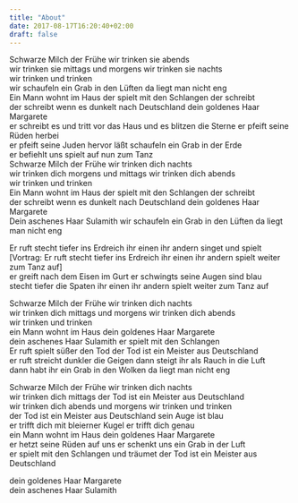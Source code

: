 ```yaml
---
title: "About"
date: 2017-08-17T16:20:40+02:00
draft: false
---
```


Schwarze Milch der Frühe wir trinken sie abends   
wir trinken sie mittags und morgens wir trinken sie nachts   
wir trinken und trinken   
wir schaufeln ein Grab in den Lüften da liegt man nicht eng   
Ein Mann wohnt im Haus der spielt mit den Schlangen der schreibt   
der schreibt wenn es dunkelt nach Deutschland dein goldenes Haar Margarete   
er schreibt es und tritt vor das Haus und es blitzen die Sterne er pfeift seine Rüden herbei   
er pfeift seine Juden hervor läßt schaufeln ein Grab in der Erde   
er befiehlt uns spielt auf nun zum Tanz  
Schwarze Milch der Frühe wir trinken dich nachts   
wir trinken dich morgens und mittags wir trinken dich abends   
wir trinken und trinken   
Ein Mann wohnt im Haus der spielt mit den Schlangen der schreibt   
der schreibt wenn es dunkelt nach Deutschland dein goldenes Haar Margarete   
Dein aschenes Haar Sulamith wir schaufeln ein Grab in den Lüften da liegt man nicht eng  
  
Er ruft stecht tiefer ins Erdreich ihr einen ihr andern singet und spielt   
[Vortrag: Er ruft stecht tiefer ins Erdreich ihr einen ihr andern spielt weiter zum Tanz auf]   
er greift nach dem Eisen im Gurt er schwingts seine Augen sind blau   
stecht tiefer die Spaten ihr einen ihr andern spielt weiter zum Tanz auf  
  
Schwarze Milch der Frühe wir trinken dich nachts   
wir trinken dich mittags und morgens wir trinken dich abends   
wir trinken und trinken   
ein Mann wohnt im Haus dein goldenes Haar Margarete   
dein aschenes Haar Sulamith er spielt mit den Schlangen   
Er ruft spielt süßer den Tod der Tod ist ein Meister aus Deutschland   
er ruft streicht dunkler die Geigen dann steigt ihr als Rauch in die Luft   
dann habt ihr ein Grab in den Wolken da liegt man nicht eng  
  
Schwarze Milch der Frühe wir trinken dich nachts   
wir trinken dich mittags der Tod ist ein Meister aus Deutschland   
wir trinken dich abends und morgens wir trinken und trinken   
der Tod ist ein Meister aus Deutschland sein Auge ist blau   
er trifft dich mit bleierner Kugel er trifft dich genau   
ein Mann wohnt im Haus dein goldenes Haar Margarete   
er hetzt seine Rüden auf uns er schenkt uns ein Grab in der Luft   
er spielt mit den Schlangen und träumet der Tod ist ein Meister aus Deutschland  
  
dein goldenes Haar Margarete   
dein aschenes Haar Sulamith  